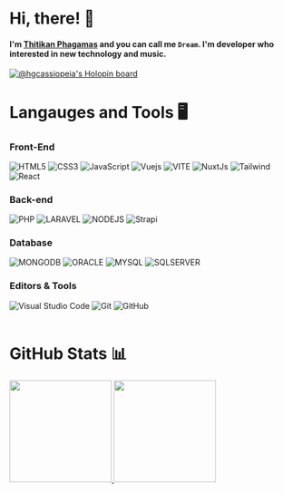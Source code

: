 # Hi, there! :wave:

#### I'm <a href="https://yume-dev.me/" target="_blank">Thitikan Phagamas</a> and you can call me `Dream`. I'm developer who interested in new technology and music.

[![@hgcassiopeia's Holopin board](https://holopin.me/hgcassiopeia)](https://holopin.io/@hgcassiopeia)

# Langauges and Tools :desktop_computer:

### Front-End
![HTML5](https://img.shields.io/badge/html5-%23E34F26.svg?style=for-the-badge&logo=html5&logoColor=white)
![CSS3](https://img.shields.io/badge/css3-%231572B6.svg?style=for-the-badge&logo=css3&logoColor=white)
![JavaScript](https://img.shields.io/badge/javascript-%23323330.svg?style=for-the-badge&logo=javascript&logoColor=%23F7DF1E)
![Vuejs](https://img.shields.io/badge/Vue.js-35495E?style=for-the-badge&logo=vuedotjs&logoColor=4FC08D)
![VITE](https://img.shields.io/badge/Vite-B73BFE?style=for-the-badge&logo=vite&logoColor=FFD62E)
![NuxtJs](https://img.shields.io/badge/nuxt.js-00C58E?style=for-the-badge&logo=nuxtdotjs&logoColor=white)
![Tailwind](https://img.shields.io/badge/Tailwind_CSS-38B2AC?style=for-the-badge&logo=tailwind-css&logoColor=white)
![React](https://img.shields.io/badge/React-20232A?style=for-the-badge&logo=react&logoColor=61DAFB)
</br>

### Back-end
![PHP](https://img.shields.io/badge/PHP-777BB4?style=for-the-badge&logo=php&logoColor=white)
![LARAVEL](https://img.shields.io/badge/Laravel-FF2D20?style=for-the-badge&logo=laravel&logoColor=white)
![NODEJS](https://img.shields.io/badge/Node.js-339933?style=for-the-badge&logo=nodedotjs&logoColor=white)
![Strapi](https://img.shields.io/badge/strapi-2e7eea?style=for-the-badge&logo=strapi&logoColor=white)
</br>

### Database
![MONGODB](https://img.shields.io/badge/MongoDB-4EA94B?style=for-the-badge&logo=mongodb&logoColor=white)
![ORACLE](https://img.shields.io/badge/Oracle-F80000?style=for-the-badge&logo=oracle&logoColor=black)
![MYSQL](https://img.shields.io/badge/MySQL-005C84?style=for-the-badge&logo=mysql&logoColor=white)
![SQLSERVER](https://img.shields.io/badge/Microsoft%20SQL%20Server-CC2927?style=for-the-badge&logo=microsoft%20sql%20server&logoColor=white)
</br>

### Editors & Tools
![Visual Studio Code](https://img.shields.io/badge/Visual%20Studio%20Code-0078d7.svg?style=for-the-badge&logo=visual-studio-code&logoColor=white)
![Git](https://img.shields.io/badge/git-%23F05033.svg?style=for-the-badge&logo=git&logoColor=white)
![GitHub](https://img.shields.io/badge/github-%23121011.svg?style=for-the-badge&logo=github&logoColor=white)
</br>
</br>

# GitHub Stats :bar_chart:

<a href="https://github.com/hgcassiopeia/hgcassiopeia">
  <img height="180em" src="https://github-readme-stats.vercel.app/api?username=hgcassiopeia&show_icons=true&hide_border=true&&count_private=true&include_all_commits=true" />
</a>
<a href="https://github.com/hgcassiopeia/hgcassiopeia">
  <img height="180em" src="https://github-readme-stats.vercel.app/api/top-langs/?username=hgcassiopeia&exclude_repo=KNN-Image-Classification&show_icons=true&hide_border=true&layout=compact&langs_count=8"/>
</a>

<!--
**hgcassiopeia/hgcassiopeia** is a ✨ _special_ ✨ repository because its `README.md` (this file) appears on your GitHub profile.

Here are some ideas to get you started:

- 🔭 I’m currently working on ...
- 🌱 I’m currently learning ...
- 👯 I’m looking to collaborate on ...
- 🤔 I’m looking for help with ...
- 💬 Ask me about ...
- 📫 How to reach me: ...
- 😄 Pronouns: ...
- ⚡ Fun fact: ...
-->
